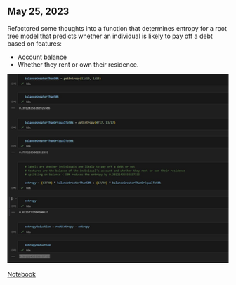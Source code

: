 ## May 25, 2023

Refactored some thoughts into a function that determines entropy for a root tree model that predicts whether an individual is likely to pay off a debt based on features: 
- Account balance
- Whether they rent or own their residence. 

![Image](./entropy.jpg)

[Notebook](https://github.com/sbogucki12/datascience)
